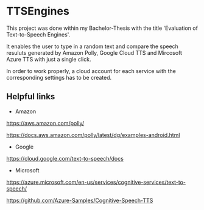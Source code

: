 # TTSEngines

This project was done within my Bachelor-Thesis with the title 'Evaluation of Text-to-Speech Engines'.

It enables the user to type in a random text and compare the speech resuluts generated by Amazon Polly, Google Cloud TTS and Mircosoft Azure TTS with just a single click.

In order to work properly, a cloud account for each service with the corresponding settings has to be created.

## Helpful links

- Amazon

https://aws.amazon.com/polly/

https://docs.aws.amazon.com/polly/latest/dg/examples-android.html

- Google

https://cloud.google.com/text-to-speech/docs

- Microsoft

https://azure.microsoft.com/en-us/services/cognitive-services/text-to-speech/

https://github.com/Azure-Samples/Cognitive-Speech-TTS
